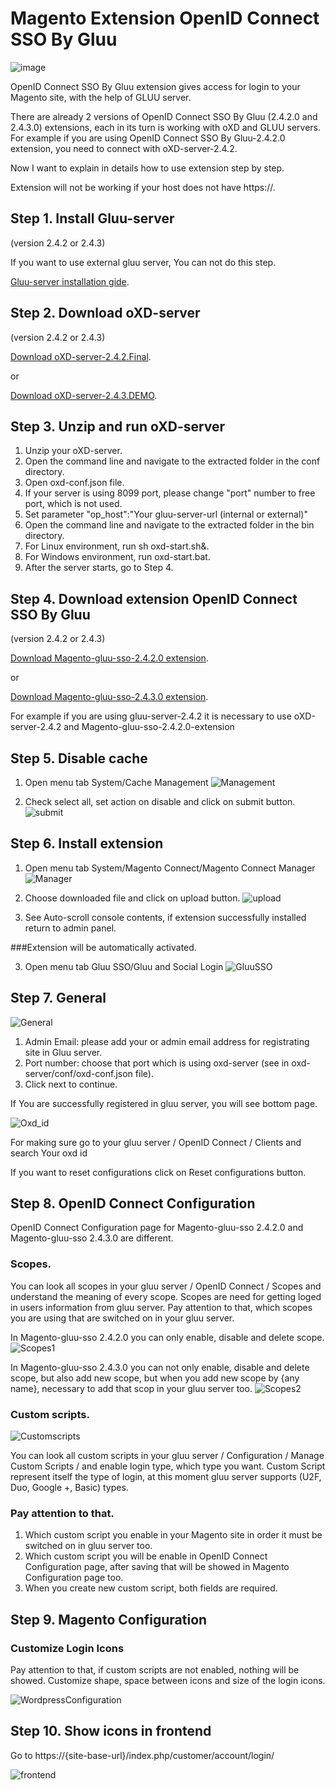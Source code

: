 Magento Extension OpenID Connect SSO By Gluu  
=========================
![image](https://raw.githubusercontent.com/GluuFederation/gluu-magento-sso-login-extension/master/plugin.jpg)

OpenID Connect SSO By Gluu extension gives access for login to your Magento site, with the help of GLUU server.

There are already 2 versions of OpenID Connect SSO By Gluu (2.4.2.0 and 2.4.3.0) extensions, each in its turn is working with oXD and GLUU servers.
For example if you are using OpenID Connect SSO By Gluu-2.4.2.0 extension, you need to connect with oXD-server-2.4.2.

Now I want to explain in details how to use extension step by step. 

Extension will not be working if your host does not have https://. 

## Step 1. Install Gluu-server 

(version 2.4.2 or 2.4.3)

If you want to use external gluu server, You can not do this step.   

[Gluu-server installation gide](https://www.gluu.org/docs/deployment/).

## Step 2. Download oXD-server 

(version 2.4.2 or 2.4.3)

[Download oXD-server-2.4.2.Final](https://ox.gluu.org/maven/org/xdi/oxd-server/2.4.2.Final/oxd-server-2.4.2.Final-distribution.zip).

or

[Download oXD-server-2.4.3.DEMO](https://ox.gluu.org/maven/org/xdi/oxd-server/2.4.3-SNAPSHOT/oxd-server-2.4.3-SNAPSHOT-distribution.zip).

## Step 3. Unzip and run oXD-server
 
1. Unzip your oXD-server. 
2. Open the command line and navigate to the extracted folder in the conf directory.
3. Open oxd-conf.json file.  
4. If your server is using 8099 port, please change "port" number to free port, which is not used.
5. Set parameter "op_host":"Your gluu-server-url (internal or external)"
6. Open the command line and navigate to the extracted folder in the bin directory.
7. For Linux environment, run sh oxd-start.sh&. 
8. For Windows environment, run oxd-start.bat.
9. After the server starts, go to Step 4.

## Step 4. Download extension OpenID Connect SSO By Gluu
 
(version 2.4.2 or 2.4.3)

[Download Magento-gluu-sso-2.4.2.0 extension](https://raw.githubusercontent.com/GluuFederation/gluu-magento-sso-login-extension/master/Magento_gluu_SSO_2.4.2.0/Magento_gluu_SSO-2.4.2.0.tgz).

or

[Download Magento-gluu-sso-2.4.3.0 extension](https://raw.githubusercontent.com/GluuFederation/gluu-magento-sso-login-extension/master/Magento_gluu_SSO_2.4.3.0/Magento_gluu_SSO-2.4.3.0.tgz).

For example if you are using gluu-server-2.4.2 it is necessary to use oXD-server-2.4.2 and Magento-gluu-sso-2.4.2.0-extension

## Step 5. Disable cache
 
1. Open menu tab System/Cache Management
![Management](https://raw.githubusercontent.com/GluuFederation/gluu-magento-sso-login-extension/master/docu/mag0.png) 

2. Check select all, set action on disable and click on submit button. 
![submit](https://raw.githubusercontent.com/GluuFederation/gluu-magento-sso-login-extension/master/docu/mag1.png) 

## Step 6. Install extension
 
1. Open menu tab System/Magento Connect/Magento Connect Manager
![Manager](https://raw.githubusercontent.com/GluuFederation/gluu-magento-sso-login-extension/master/docu/mag2.png) 

2. Choose downloaded file and click on upload button. 
![upload](https://raw.githubusercontent.com/GluuFederation/gluu-magento-sso-login-extension/master/docu/mag3.png) 

3. See Auto-scroll console contents, if extension successfully installed return to admin panel.

###Extension will be automatically activated.

3. Open menu tab Gluu SSO/Gluu and Social Login
![GluuSSO](https://raw.githubusercontent.com/GluuFederation/gluu-magento-sso-login-extension/master/docu/mag4.png) 

## Step 7. General

![General](https://raw.githubusercontent.com/GluuFederation/gluu-magento-sso-login-extension/master/docu/m1.png)  

1. Admin Email: please add your or admin email address for registrating site in Gluu server.
2. Port number: choose that port which is using oxd-server (see in oxd-server/conf/oxd-conf.json file).
3. Click next to continue.

If You are successfully registered in gluu server, you will see bottom page.

![Oxd_id](https://raw.githubusercontent.com/GluuFederation/gluu-magento-sso-login-extension/master/docu/m2.png)

For making sure go to your gluu server / OpenID Connect / Clients and search  Your oxd id

If you want to reset configurations click on Reset configurations button.

## Step 8. OpenID Connect Configuration

OpenID Connect Configuration page for Magento-gluu-sso 2.4.2.0 and Magento-gluu-sso 2.4.3.0 are different.

### Scopes.
You can look all scopes in your gluu server / OpenID Connect / Scopes and understand the meaning of  every scope.
Scopes are need for getting loged in users information from gluu server.
Pay attention to that, which scopes you are using that are switched on in your gluu server.

In Magento-gluu-sso 2.4.2.0  you can only enable, disable and delete scope.
![Scopes1](https://raw.githubusercontent.com/GluuFederation/gluu-magento-sso-login-extension/master/docu/m3.png) 

In Magento-gluu-sso 2.4.3.0 you can not only enable, disable and delete scope, but also add new scope, but when you add new scope by {any name}, necessary to add that scop in your gluu server too. 
![Scopes2](https://raw.githubusercontent.com/GluuFederation/gluu-magento-sso-login-extension/master/docu/m4.png) 

### Custom scripts.

![Customscripts](https://raw.githubusercontent.com/GluuFederation/gluu-magento-sso-login-extension/master/docu/m5.png)  

You can look all custom scripts in your gluu server / Configuration / Manage Custom Scripts / and enable login type, which type you want.
Custom Script represent itself the type of login, at this moment gluu server supports (U2F, Duo, Google +, Basic) types.

### Pay attention to that.

1. Which custom script you enable in your Magento site in order it must be switched on in gluu server too.
2. Which custom script you will be enable in OpenID Connect Configuration page, after saving that will be showed in Magento Configuration page too.
3. When you create new custom script, both fields are required.

## Step 9. Magento Configuration

### Customize Login Icons
 
Pay attention to that, if custom scripts are not enabled, nothing will be showed.
Customize shape, space between icons and size of the login icons.

![WordpressConfiguration](https://raw.githubusercontent.com/GluuFederation/gluu-magento-sso-login-extension/master/docu/m6.png)  

## Step 10. Show icons in frontend

Go to https://{site-base-url}/index.php/customer/account/login/

![frontend](https://raw.githubusercontent.com/GluuFederation/gluu-magento-sso-login-extension/master/docu/m7.png) 